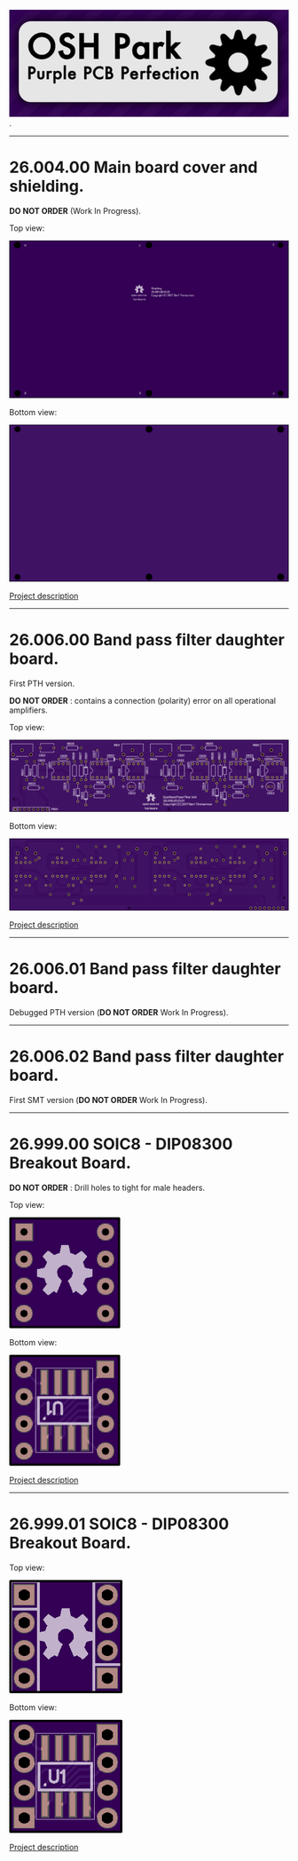 ![OSH_Park_logo](OSH_Park_logo.jpg).

----

# 26.004.00 Main board cover and shielding.

**DO NOT ORDER** (Work In Progress).

Top view:

![Top view](26-004-00/26-004-00_top_large.png)

Bottom view:

![Bottom view](26-004-00/26-004-00_bottom_large.png)

[Project description](26-004-00/README.md)

----

# 26.006.00 Band pass filter daughter board.

First PTH version.

**DO NOT ORDER** : contains a connection (polarity) error on all operational amplifiers.

Top view:

![Top view](26-006-00/26-006-00_top_large.png)

Bottom view:

![Bottom view](26-006-00/26-006-00_bottom_large.png)

[Project description](26-006-00/README.md)

----

# 26.006.01 Band pass filter daughter board.

Debugged PTH version (**DO NOT ORDER** Work In Progress).

----

# 26.006.02 Band pass filter daughter board.

First SMT version (**DO NOT ORDER** Work In Progress).

----

# 26.999.00 SOIC8 - DIP08300 Breakout Board.

**DO NOT ORDER** : Drill holes to tight for male headers.

Top view:

![Top view](26-999-00/26-999-00_top_large.png)

Bottom view:

![Bottom view](26-999-00/26-999-00_bottom_large.png)

[Project description](26-999-00/README.md)

----

# 26.999.01 SOIC8 - DIP08300 Breakout Board.

Top view:

![Top view](26-999-01/26-999-01_top_large.png)

Bottom view:

![Bottom view](26-999-01/26-999-01_bottom_large.png)

[Project description](26-999-01/README.md)

